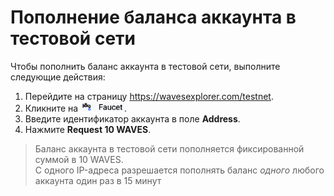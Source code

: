 # Пополнение баланса аккаунта в тестовой сети

Чтобы пополнить баланс аккаунта в тестовой сети, выполните следующие действия:

1. Перейдите на страницу https://wavesexplorer.com/testnet.
2. Кликните на <img src="img/faucet.png" alt="faucet" width="70"/>.
3. Введите идентификатор аккаунта в поле **Address**.
4. Нажмите **Request 10 WAVES**.

> Баланс аккаунта в тестовой сети пополняется фиксированной суммой в 10 WAVES.
<br>С одного IP-адреса разрешается пополнять баланс *одного* любого аккаунта один раз в 15 минут